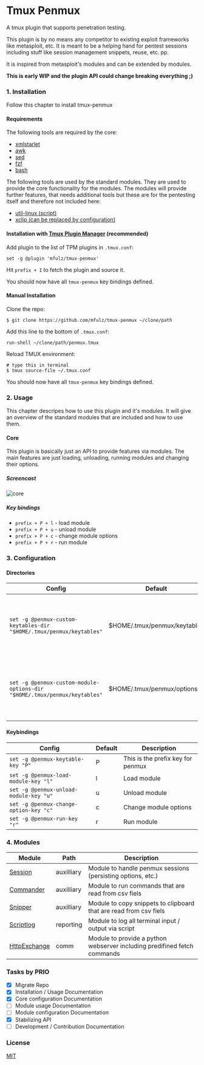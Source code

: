 # Tmux Penmux

A tmux plugin that supports penetration testing.

This plugin is by no means any competitor to existing exploit frameworks like metasploit, etc.
It is meant to be a helping hand for pentest sessions including stuff like session management
snippets, reuse, etc. pp.

It is inspired from metasploit's modules and can be extended by modules.

**This is early WIP and the plugin API could change breaking everything ;)**

### 1. Installation

Follow this chapter to install tmux-penmux

#### Requirements

The following tools are required by the core:

- [xmlstarlet](https://xmlstar.sourceforge.net)
- [awk](https://github.com/onetrueawk/awk)
- [sed](https://www.gnu.org/software/sed/)
- [fzf](https://github.com/junegunn/fzf)
- [bash](https://www.gnu.org/software/bash/)

The following tools are used by the standard modules. They are used to provide the core functionality for the modules.
The modules will provide further features, that needs additional tools but these are for the pentesting itself and therefore
not included here:

- [util-linux (script)](https://github.com/util-linux/util-linux)
- [xclip (can be replaced by configuration)](https://sourceforge.net/projects/xclip/)

#### Installation with [Tmux Plugin Manager](https://github.com/tmux-plugins/tpm) (recommended)

Add plugin to the list of TPM plugins in `.tmux.conf`:

    set -g @plugin 'mfulz/tmux-penmux'

Hit `prefix + I` to fetch the plugin and source it.

You should now have all `tmux-penmux` key bindings defined.

#### Manual Installation

Clone the repo:

    $ git clone https://github.com/mfulz/tmux-penmux ~/clone/path

Add this line to the bottom of `.tmux.conf`:

    run-shell ~/clone/path/penmux.tmux

Reload TMUX environment:

    # type this in terminal
    $ tmux source-file ~/.tmux.conf

You should now have all `tmux-penmux` key bindings defined.

### 2. Usage

This chapter descripes how to use this plugin and it's modules. It will give an overview of the standard modules
that are included and how to use them.

#### Core

This plugin is basically just an API to provide features via modules. The main features are just loading, unloading, running modules and changing their options.

##### Screencast

![core](https://seafile.olznet.de/f/5589273ff92c4508b6c5/?dl=1)

##### Key bindings

- `prefix + P + l` - load module
- `prefix + P + u` - unload module
- `prefix + P + c` - change module options
- `prefix + P + r` - run module

### 3. Configuration

#### Directories

| Config | Default | Description |
|--------|---------|-------------|
|`set -g @penmux-custom-keytables-dir "$HOME/.tmux/penmux/keytables"` | $HOME/.tmux/penmux/keytables | This directory can hold keytable definitions for modules to override the defaults |
|`set -g @penmux-custom-module-options-dir "$HOME/.tmux/penmux/keytables"` | $HOME/.tmux/penmux/options | This directory can hold option definitions for modules to override the defaults |

#### Keybindings

| Config | Default | Description |
|--------|---------|-------------|
|`set -g @penmux-keytable-key "P"` | P | This is the prefix key for penmux |
|`set -g @penmux-load-module-key "l"` | l | Load module |
|`set -g @penmux-unload-module-key "u"` | u | Unload module |
|`set -g @penmux-change-option-key "c"` | c | Change module options |
|`set -g @penmux-run-key "r"` | r | Run module |

### 4. Modules

| Module | Path | Description |
|--------|------|-------------|
|[Session](docs/modules/auxilliary/Session.md) | auxilliary | Module to handle penmux sessions (persisting options, etc.) |
|[Commander](docs/modules/auxilliary/Commander.md) | auxilliary | Module to run commands that are read from csv fiels |
|[Snipper](docs/modules/auxilliary/Snipper.md) | auxilliary | Module to copy snippets to clipboard that are read from csv fiels |
|[Scriptlog](docs/modules/reporting/Scriptlog.md) | reporting | Module to log all terminal input / output via script |
|[HttpExchange](docs/modules/comm/HttpExchange.md) | comm | Module to provide a python webserver including predifined fetch commands |

### Tasks by PRIO

- [x] Migrate Repo
- [x] Installation / Usage Documentation
- [x] Core configuration Documentation
- [ ] Module usage Documentation
- [ ] Module configuration Documentation
- [x] Stabilizing API
- [ ] Development / Contribution Documentation

### License

[MIT](LICENSE.md)
